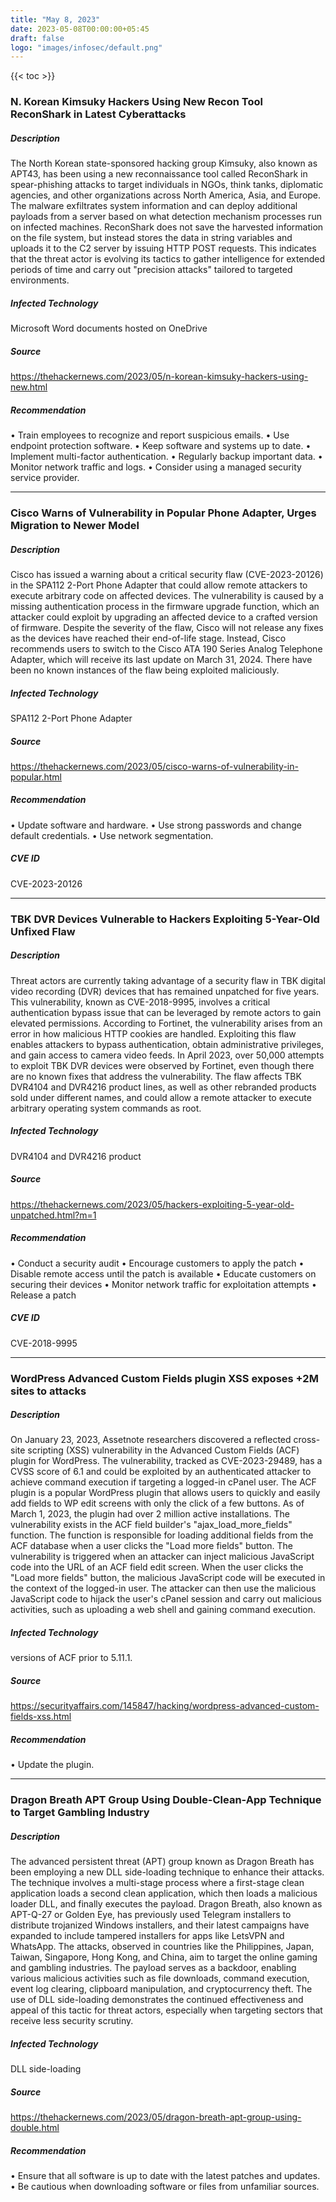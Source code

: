 ```yaml
---
title: "May 8, 2023"
date: 2023-05-08T00:00:00+05:45
draft: false
logo: "images/infosec/default.png"
---
```


{{< toc >}}

### N. Korean Kimsuky Hackers Using New Recon Tool ReconShark in Latest Cyberattacks

##### Description
The North Korean state-sponsored hacking group Kimsuky, also known as APT43, has been using a new reconnaissance tool called ReconShark in spear-phishing attacks to target individuals in NGOs, think tanks, diplomatic agencies, and other organizations across North America, Asia, and Europe. The malware exfiltrates system information and can deploy additional payloads from a server based on what detection mechanism processes run on infected machines. ReconShark does not save the harvested information on the file system, but instead stores the data in string variables and uploads it to the C2 server by issuing HTTP POST requests. This indicates that the threat actor is evolving its tactics to gather intelligence for extended periods of time and carry out "precision attacks" tailored to targeted environments.

##### Infected Technology
Microsoft Word documents hosted on OneDrive

##### Source
https://thehackernews.com/2023/05/n-korean-kimsuky-hackers-using-new.html 

##### Recommendation
•	Train employees to recognize and report suspicious emails.
•	Use endpoint protection software.
•	Keep software and systems up to date.
•	Implement multi-factor authentication.
•	Regularly backup important data.
•	Monitor network traffic and logs.
•	Consider using a managed security service provider.


----------------

### Cisco Warns of Vulnerability in Popular Phone Adapter, Urges Migration to Newer Model

##### Description
Cisco has issued a warning about a critical security flaw (CVE-2023-20126) in the SPA112 2-Port Phone Adapter that could allow remote attackers to execute arbitrary code on affected devices. The vulnerability is caused by a missing authentication process in the firmware upgrade function, which an attacker could exploit by upgrading an affected device to a crafted version of firmware. Despite the severity of the flaw, Cisco will not release any fixes as the devices have reached their end-of-life stage. Instead, Cisco recommends users to switch to the Cisco ATA 190 Series Analog Telephone Adapter, which will receive its last update on March 31, 2024. There have been no known instances of the flaw being exploited maliciously.

##### Infected Technology
SPA112 2-Port Phone Adapter

##### Source
https://thehackernews.com/2023/05/cisco-warns-of-vulnerability-in-popular.html 

##### Recommendation
•	Update software and hardware.
•	Use strong passwords and change default credentials.
•	Use network segmentation.


##### CVE ID
CVE-2023-20126

----------------

### TBK DVR Devices Vulnerable to Hackers Exploiting 5-Year-Old Unfixed Flaw

##### Description
Threat actors are currently taking advantage of a security flaw in TBK digital video recording (DVR) devices that has remained unpatched for five years. This vulnerability, known as CVE-2018-9995, involves a critical authentication bypass issue that can be leveraged by remote actors to gain elevated permissions. According to Fortinet, the vulnerability arises from an error in how malicious HTTP cookies are handled. Exploiting this flaw enables attackers to bypass authentication, obtain administrative privileges, and gain access to camera video feeds. In April 2023, over 50,000 attempts to exploit TBK DVR devices were observed by Fortinet, even though there are no known fixes that address the vulnerability. The flaw affects TBK DVR4104 and DVR4216 product lines, as well as other rebranded products sold under different names, and could allow a remote attacker to execute arbitrary operating system commands as root.


##### Infected Technology
DVR4104 and DVR4216 product

##### Source
https://thehackernews.com/2023/05/hackers-exploiting-5-year-old-unpatched.html?m=1

##### Recommendation
•	Conduct a security audit
•	Encourage customers to apply the patch
•	Disable remote access until the patch is available
•	Educate customers on securing their devices
•	Monitor network traffic for exploitation attempts
•	Release a patch

##### CVE ID
CVE-2018-9995

----------------

### WordPress Advanced Custom Fields plugin XSS exposes +2M sites to attacks

##### Description
On January 23, 2023, Assetnote researchers discovered a reflected cross-site scripting (XSS) vulnerability in the Advanced Custom Fields (ACF) plugin for WordPress. The vulnerability, tracked as CVE-2023-29489, has a CVSS score of 6.1 and could be exploited by an authenticated attacker to achieve command execution if targeting a logged-in cPanel user.
The ACF plugin is a popular WordPress plugin that allows users to quickly and easily add fields to WP edit screens with only the click of a few buttons. As of March 1, 2023, the plugin had over 2 million active installations.
The vulnerability exists in the ACF field builder's "ajax_load_more_fields" function. The function is responsible for loading additional fields from the ACF database when a user clicks the "Load more fields" button.
The vulnerability is triggered when an attacker can inject malicious JavaScript code into the URL of an ACF field edit screen. When the user clicks the "Load more fields" button, the malicious JavaScript code will be executed in the context of the logged-in user.
The attacker can then use the malicious JavaScript code to hijack the user's cPanel session and carry out malicious activities, such as uploading a web shell and gaining command execution.

##### Infected Technology
versions of ACF prior to 5.11.1.

##### Source
https://securityaffairs.com/145847/hacking/wordpress-advanced-custom-fields-xss.html  

##### Recommendation
•	Update the plugin.


----------------

### Dragon Breath APT Group Using Double-Clean-App Technique to Target Gambling Industry

##### Description
The advanced persistent threat (APT) group known as Dragon Breath has been employing a new DLL side-loading technique to enhance their attacks. The technique involves a multi-stage process where a first-stage clean application loads a second clean application, which then loads a malicious loader DLL, and finally executes the payload. Dragon Breath, also known as APT-Q-27 or Golden Eye, has previously used Telegram installers to distribute trojanized Windows installers, and their latest campaigns have expanded to include tampered installers for apps like LetsVPN and WhatsApp. The attacks, observed in countries like the Philippines, Japan, Taiwan, Singapore, Hong Kong, and China, aim to target the online gaming and gambling industries. The payload serves as a backdoor, enabling various malicious activities such as file downloads, command execution, event log clearing, clipboard manipulation, and cryptocurrency theft. The use of DLL side-loading demonstrates the continued effectiveness and appeal of this tactic for threat actors, especially when targeting sectors that receive less security scrutiny.

##### Infected Technology
DLL side-loading

##### Source
https://thehackernews.com/2023/05/dragon-breath-apt-group-using-double.html 

##### Recommendation
•   	Ensure that all software is up to date with the latest patches and updates.
•	Be cautious when downloading software or files from unfamiliar sources. 

